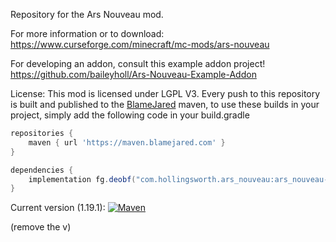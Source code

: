 Repository for the Ars Nouveau mod.

For more information or to download: https://www.curseforge.com/minecraft/mc-mods/ars-nouveau

For developing an addon, consult this example addon project! https://github.com/baileyholl/Ars-Nouveau-Example-Addon

License: This mod is licensed under LGPL V3.
Every push to this repository is built and published to the [BlameJared](https://maven.blamejared.com) maven, to use these builds in your project, simply add the following code in your build.gradle

```gradle
repositories {
    maven { url 'https://maven.blamejared.com' }
}

dependencies {
    implementation fg.deobf("com.hollingsworth.ars_nouveau:ars_nouveau-[MC_VERSION]:[VERSION]")
}
```

Current version (1.19.1):
 [![Maven](https://img.shields.io/maven-metadata/v?label=&color=C71A36&metadataUrl=https%3A%2F%2Fmaven.blamejared.com%2Fcom%2Fhollingsworth%2Fars_nouveau%2Fars_nouveau-1.19.1%2Fmaven-metadata.xml&style=flat-square)](https://maven.blamejared.com/com/hollingsworth/ars_nouveau/ars_nouveau-1.19.1/)
 
(remove the v)
